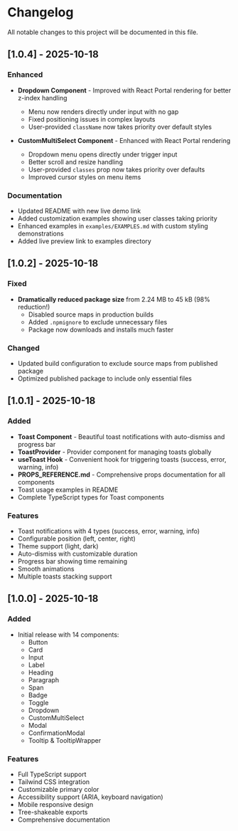# Changelog

All notable changes to this project will be documented in this file.

## [1.0.4] - 2025-10-18

### Enhanced

- **Dropdown Component** - Improved with React Portal rendering for better z-index handling
  - Menu now renders directly under input with no gap
  - Fixed positioning issues in complex layouts
  - User-provided `className` now takes priority over default styles

- **CustomMultiSelect Component** - Enhanced with React Portal rendering
  - Dropdown menu opens directly under trigger input
  - Better scroll and resize handling
  - User-provided `classes` prop now takes priority over defaults
  - Improved cursor styles on menu items

### Documentation

- Updated README with new live demo link
- Added customization examples showing user classes taking priority
- Enhanced examples in `examples/EXAMPLES.md` with custom styling demonstrations
- Added live preview link to examples directory

## [1.0.2] - 2025-10-18

### Fixed

- **Dramatically reduced package size** from 2.24 MB to 45 kB (98% reduction!)
  - Disabled source maps in production builds
  - Added `.npmignore` to exclude unnecessary files
  - Package now downloads and installs much faster

### Changed

- Updated build configuration to exclude source maps from published package
- Optimized published package to include only essential files

## [1.0.1] - 2025-10-18

### Added

- **Toast Component** - Beautiful toast notifications with auto-dismiss and progress bar
- **ToastProvider** - Provider component for managing toasts globally
- **useToast Hook** - Convenient hook for triggering toasts (success, error, warning, info)
- **PROPS_REFERENCE.md** - Comprehensive props documentation for all components
- Toast usage examples in README
- Complete TypeScript types for Toast components

### Features

- Toast notifications with 4 types (success, error, warning, info)
- Configurable position (left, center, right)
- Theme support (light, dark)
- Auto-dismiss with customizable duration
- Progress bar showing time remaining
- Smooth animations
- Multiple toasts stacking support

## [1.0.0] - 2025-10-18

### Added

- Initial release with 14 components:
  - Button
  - Card
  - Input
  - Label
  - Heading
  - Paragraph
  - Span
  - Badge
  - Toggle
  - Dropdown
  - CustomMultiSelect
  - Modal
  - ConfirmationModal
  - Tooltip & TooltipWrapper

### Features

- Full TypeScript support
- Tailwind CSS integration
- Customizable primary color
- Accessibility support (ARIA, keyboard navigation)
- Mobile responsive design
- Tree-shakeable exports
- Comprehensive documentation
